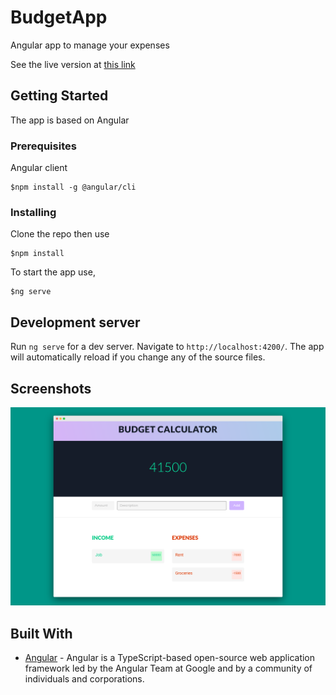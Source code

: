 # BudgetApp
Angular app to manage your expenses

See the live version at [this link](https://budget-app-shubham.herokuapp.com/)

## Getting Started

The app is based on Angular

### Prerequisites

Angular client
```
$npm install -g @angular/cli
```

### Installing

Clone the repo then use

```
$npm install
```

To start the app use,

```
$ng serve
```

## Development server

Run `ng serve` for a dev server. Navigate to `http://localhost:4200/`. The app will automatically reload if you change any of the source files.

## Screenshots

![Homepage](screenshots/hompage-shadow.png "Landing page")

## Built With

* [Angular](https://angular.io/) - Angular is a TypeScript-based open-source web application framework led by the Angular Team at Google and by a community of individuals and corporations.